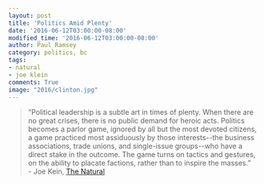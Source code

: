 ```yaml
---
layout: post
title: 'Politics Amid Plenty'
date: '2016-06-12T03:00:00-08:00'
modified_time: '2016-06-12T03:00:00-08:00'
author: Paul Ramsey
category: politics, bc
tags:
- natural
- joe klein
comments: True
image: "2016/clinton.jpg"
---
```


> “Political leadership is a subtle art in times of plenty. When there are no great crises, there is no public demand for heroic acts. Politics becomes a parlor game, ignored by all but the most devoted citizens, a game practiced most assiduously by those interests--the business associations, trade unions, and single-issue groups--who have a direct stake in the outcome. The game turns on tactics and gestures, on the ability to placate factions, rather than to inspire the masses.”<br/>- Joe Kein, [The Natural](https://www.amazon.ca/Natural-Misunderstood-Presidency-Bill-Clinton/dp/0767914120)

